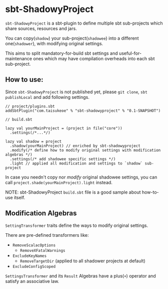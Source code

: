 # sbt-ShadowyProject

`sbt-ShadowyProject` is a sbt-plugin to define multiple sbt sub-projects which share sources, resources and jars. 

You can copy(`shadow`) your sub-project(`shadowee`) into a different one(`shadower`), with modifying original settings.

This aims to split mandatory-for-build sbt settings and useful-for-maintenance ones which may have compilation overheads into each sbt sub-project.

## How to use:

Since `sbt-ShadowyProject` is not published yet, please `git clone`, `sbt publishLocal` and add following settings. 

```
// project/plugins.sbt
addSbtPlugin("com.taisukeoe" % "sbt-shadowyproject" % "0.1-SNAPSHOT")
```

```
// build.sbt

lazy val yourMainProject = (project in file("core"))
  .settings(/*...*/)

lazy val shadow = project
  .shadow(yourMainProject) // enriched by sbt-shadowyproject
  .modify(/* define how to modify original settings with modification algebras */)
  .settings(/* add shadowee specific settings */)
  .light // applied all modification and settings to `shadow` sub-project
```

In case you needn't copy nor *modify* original shadowee settings, you can call `project.shade(yourMainProject).light` instead.

NOTE: sbt-ShadowyProject `build.sbt` file is a good sample about how-to-use itself.  

## Modification Algebras

`SettingTransformer` traits define the ways to modify original settings.

There are pre-defined transformers like:

- `RemoveScalacOptions`
  - `RemoveXFatalWarnings`
- `ExcludeKeyNames`
  - `RemoveTargetDir` (applied to all shadower projects at default)
- `ExcludeConfigScoped`
  
`SettingsTransformer` and its `Result` Algebras have a plus(`+`) operator and satisfy an associative law.

